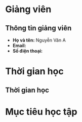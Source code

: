# Giảng viên

## Thông tin giảng viên

- **Họ và tên:** Nguyễn Văn A
- **Email:**
- **Số điện thoại:**

# Thời gian học

## Thời gian học

# Mục tiêu học tập




